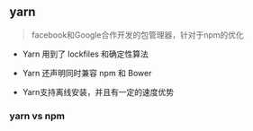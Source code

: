 ## yarn

  > facebook和Google合作开发的包管理器，针对于npm的优化

  * Yarn 用到了 lockfiles 和确定性算法

  * Yarn 还声明同时兼容 npm 和 Bower

  * Yarn支持离线安装，并且有一定的速度优势


### yarn vs npm